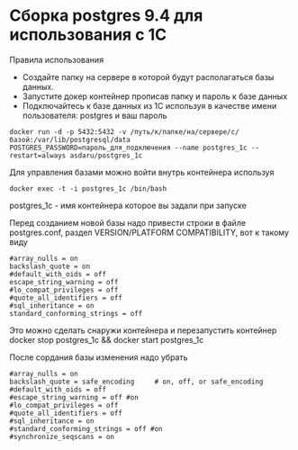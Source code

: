 # Сборка postgres 9.4 для использования с 1С

Правила использования
 * Создайте папку на сервере в которой будут располагаться базы данных. 
 * Запустите докер контейнер прописав папку и пароль к базе данных
 * Подключайтесь к базе данных из 1С используя в качестве имени пользователя: postgres и ваш пароль

```
docker run -d -p 5432:5432 -v /путь/к/папке/на/сервере/с/базой:/var/lib/postgresql/data POSTGRES_PASSWORD=пароль_для_подключения --name postgres_1c --restart=always asdaru/postgres_1c
```

Для управления базами можно войти внутрь контейнера используя
```
docker exec -t -i postgres_1c /bin/bash
```

postgres_1c - имя контейнера которое вы задали при запуске

Перед созданием новой базы надо привести строки в файле postgres.conf, раздел VERSION/PLATFORM COMPATIBILITY, вот к такому виду
```
#array_nulls = on
backslash_quote = on 
#default_with_oids = off
escape_string_warning = off
#lo_compat_privileges = off
#quote_all_identifiers = off
#sql_inheritance = on
standard_conforming_strings = off
```
Это можно сделать снаружи контейнера и перезапустить контейнер
docker stop postgres_1c && docker start postgres_1c

После соpдания базы изменения надо убрать

```
#array_nulls = on
backslash_quote = safe_encoding     # on, off, or safe_encoding
#default_with_oids = off
#escape_string_warning = off #on
#lo_compat_privileges = off
#quote_all_identifiers = off
#sql_inheritance = on
#standard_conforming_strings = off #on
#synchronize_seqscans = on
```
